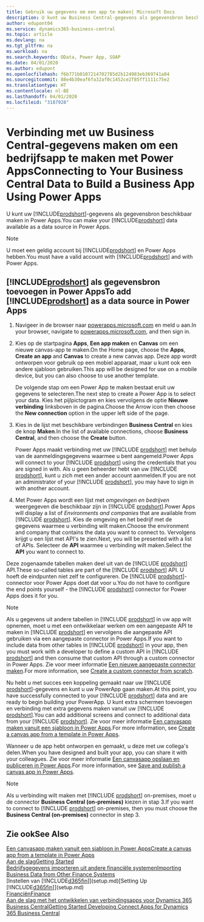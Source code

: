 ```yaml
---
title: Gebruik uw gegevens om een app te maken| Microsoft Docs
description: U kunt uw Business Central-gegevens als gegevensbron beschikbaar maken en een OData-URL van uw webservices opgeven om een bedrijfsapp te maken met Power Apps.
author: edupont04
ms.service: dynamics365-business-central
ms.topic: article
ms.devlang: na
ms.tgt_pltfrm: na
ms.workload: na
ms.search.keywords: OData, Power App, SOAP
ms.date: 04/01/2020
ms.author: edupont
ms.openlocfilehash: f6b771b0107214702785d2b124983eb369741a84
ms.sourcegitcommit: 88e4b30eaf6fa32af0c1452ce2f85ff1111c75e2
ms.translationtype: HT
ms.contentlocale: nl-BE
ms.lasthandoff: 04/01/2020
ms.locfileid: "3187928"
---
```

# <a name="connecting-to-your-business-central-data-to-build-a-business-app-using-power-apps"></a><span data-ttu-id="4aee5-103">Verbinding met uw Business Central-gegevens maken om een bedrijfsapp te maken met Power Apps</span><span class="sxs-lookup"><span data-stu-id="4aee5-103">Connecting to Your Business Central Data to Build a Business App Using Power Apps</span></span>

<span data-ttu-id="4aee5-104">U kunt uw [!INCLUDE[prodshort](includes/prodshort.md)]-gegevens als gegevensbron beschikbaar maken in Power Apps.</span><span class="sxs-lookup"><span data-stu-id="4aee5-104">You can make your [!INCLUDE[prodshort](includes/prodshort.md)] data available as a data source in Power Apps.</span></span>  

> [!NOTE]  
> <span data-ttu-id="4aee5-105">U moet een geldig account bij [!INCLUDE[prodshort](includes/prodshort.md)] en Power Apps hebben.</span><span class="sxs-lookup"><span data-stu-id="4aee5-105">You must have a valid account with [!INCLUDE[prodshort](includes/prodshort.md)] and with Power Apps.</span></span>  

## <a name="to-add-prodshort-as-a-data-source-in-power-apps"></a><span data-ttu-id="4aee5-106">[!INCLUDE[prodshort](includes/prodshort.md)] als gegevensbron toevoegen in Power Apps</span><span class="sxs-lookup"><span data-stu-id="4aee5-106">To add [!INCLUDE[prodshort](includes/prodshort.md)] as a data source in Power Apps</span></span>

1. <span data-ttu-id="4aee5-107">Navigeer in de browser naar [powerapps.microsoft.com](https://powerapps.microsoft.com/) en meld u aan.</span><span class="sxs-lookup"><span data-stu-id="4aee5-107">In your browser, navigate to [powerapps.microsoft.com](https://powerapps.microsoft.com/), and then sign in.</span></span>
2. <span data-ttu-id="4aee5-108">Kies op de startpagina **Apps**, **Een app maken** en **Canvas** om een nieuwe canvas-app te maken.</span><span class="sxs-lookup"><span data-stu-id="4aee5-108">On the Home page, choose the **Apps**, **Create an app** and **Canvas** to create a new canvas app.</span></span> <span data-ttu-id="4aee5-109">Deze app wordt ontworpen voor gebruik op een mobiel apparaat, maar u kunt ook een andere sjabloon gebruiken.</span><span class="sxs-lookup"><span data-stu-id="4aee5-109">This app will be designed for use on a mobile device, but you can also choose to use another template.</span></span>

    <span data-ttu-id="4aee5-110">De volgende stap om een Power App te maken bestaat eruit uw gegevens te selecteren.</span><span class="sxs-lookup"><span data-stu-id="4aee5-110">The next step to create a Power App is to select your data.</span></span> <span data-ttu-id="4aee5-111">Kies het pijlpictogram en kies vervolgens de optie **Nieuwe verbinding** linksboven in de pagina.</span><span class="sxs-lookup"><span data-stu-id="4aee5-111">Choose the Arrow icon then choose the **New connection** option in the upper left side of the page.</span></span>
3. <span data-ttu-id="4aee5-112">Kies in de lijst met beschikbare verbindingen **Business Central** en kies de knop **Maken**.</span><span class="sxs-lookup"><span data-stu-id="4aee5-112">In the list of available connections, choose **Business Central**, and then choose the **Create** button.</span></span>

    <span data-ttu-id="4aee5-113">Power Apps maakt verbinding met uw [!INCLUDE [prodshort](includes/prodshort.md)] met behulp van de aanmeldingsgegevens waarmee u bent aangemeld.</span><span class="sxs-lookup"><span data-stu-id="4aee5-113">Power Apps will connect to your [!INCLUDE [prodshort](includes/prodshort.md)] using the credentials that you are signed in with.</span></span> <span data-ttu-id="4aee5-114">Als u geen beheerder hebt van uw [!INCLUDE [prodshort](includes/prodshort.md)], kunt u zich met een ander account aanmelden.</span><span class="sxs-lookup"><span data-stu-id="4aee5-114">If you are not an administrator of your [!INCLUDE [prodshort](includes/prodshort.md)], you may have to sign in with another account.</span></span>  

4. <span data-ttu-id="4aee5-115">Met Power Apps wordt een lijst met *omgevingen en bedrijven* weergegeven die beschikbaar zijn in [!INCLUDE [prodshort](includes/prodshort.md)].</span><span class="sxs-lookup"><span data-stu-id="4aee5-115">Power Apps will display a list of *Environments and companies* that are available from [!INCLUDE [prodshort](includes/prodshort.md)].</span></span> <span data-ttu-id="4aee5-116">Kies de omgeving en het bedrijf met de gegevens waarmee u verbinding wilt maken.</span><span class="sxs-lookup"><span data-stu-id="4aee5-116">Choose the environment and company that contains the data you want to connect to.</span></span> <span data-ttu-id="4aee5-117">Vervolgens krijgt u een lijst met API's te zien.</span><span class="sxs-lookup"><span data-stu-id="4aee5-117">Next, you will be presented with a list of APIs.</span></span> <span data-ttu-id="4aee5-118">Selecteer de **API** waarmee u verbinding wilt maken.</span><span class="sxs-lookup"><span data-stu-id="4aee5-118">Select the **API** you want to connect to.</span></span>

<span data-ttu-id="4aee5-119">Deze zogenaamde tabellen maken deel uit van de [!INCLUDE [prodshort](includes/prodshort.md)] API.</span><span class="sxs-lookup"><span data-stu-id="4aee5-119">These so-called tables are part of the [!INCLUDE [prodshort](includes/prodshort.md)] API.</span></span> <span data-ttu-id="4aee5-120">U hoeft de eindpunten niet zelf te configureren. De [!INCLUDE [prodshort](includes/prodshort.md)]-connector voor Power Apps doet dat voor u.</span><span class="sxs-lookup"><span data-stu-id="4aee5-120">You do not have to configure the end points yourself - the [!INCLUDE [prodshort](includes/prodshort.md)] connector for Power Apps does it for you.</span></span>  

> [!NOTE]
> <span data-ttu-id="4aee5-121">Als u gegevens uit andere tabellen in [!INCLUDE [prodshort](includes/prodshort.md)] in uw app wilt opnemen, moet u met een ontwikkelaar werken om een aangepaste API te maken in [!INCLUDE [prodshort](includes/prodshort.md)] en vervolgens die aangepaste API gebruiken via een aangepaste connector in Power Apps.</span><span class="sxs-lookup"><span data-stu-id="4aee5-121">If you want to include data from other tables in [!INCLUDE [prodshort](includes/prodshort.md)] in your app, then you must work with a developer to define a custom API in [!INCLUDE [prodshort](includes/prodshort.md)] and then consume that custom API through a custom connector in Power Apps.</span></span> <span data-ttu-id="4aee5-122">Zie voor meer informatie [Een nieuwe aangepaste connector maken](/connectors/custom-connectors/define-blank).</span><span class="sxs-lookup"><span data-stu-id="4aee5-122">For more information, see [Create a custom connector from scratch](/connectors/custom-connectors/define-blank).</span></span>  

<span data-ttu-id="4aee5-123">Nu hebt u met succes een koppeling gemaakt naar uw [!INCLUDE [prodshort](includes/prodshort.md)]-gegevens en kunt u uw PowerApp gaan maken.</span><span class="sxs-lookup"><span data-stu-id="4aee5-123">At this point, you have successfully connected to your [!INCLUDE [prodshort](includes/prodshort.md)] data and are ready to begin building your PowerApp.</span></span> <span data-ttu-id="4aee5-124">U kunt extra schermen toevoegen en verbinding met extra gegevens maken vanuit uw [!INCLUDE [prodshort](includes/prodshort.md)].</span><span class="sxs-lookup"><span data-stu-id="4aee5-124">You can add additional screens and connect to additional data from your [!INCLUDE [prodshort](includes/prodshort.md)].</span></span> <span data-ttu-id="4aee5-125">Zie voor meer informatie [Een canvasapp maken vanuit een sjabloon in Power Apps](/powerapps/maker/canvas-apps/get-started-test-drive).</span><span class="sxs-lookup"><span data-stu-id="4aee5-125">For more information, see [Create a canvas app from a template in Power Apps](/powerapps/maker/canvas-apps/get-started-test-drive).</span></span>  

<span data-ttu-id="4aee5-126">Wanneer u de app hebt ontworpen en gemaakt, u deze met uw collega's delen.</span><span class="sxs-lookup"><span data-stu-id="4aee5-126">When you have designed and built your app, you can share it with your colleagues.</span></span> <span data-ttu-id="4aee5-127">Zie voor meer informatie [Een canvasapp opslaan en publiceren in Power Apps](/powerapps/maker/canvas-apps/save-publish-app).</span><span class="sxs-lookup"><span data-stu-id="4aee5-127">For more information, see [Save and publish a canvas app in Power Apps](/powerapps/maker/canvas-apps/save-publish-app).</span></span>  

> [!NOTE]
> <span data-ttu-id="4aee5-128">Als u verbinding wilt maken met [!INCLUDE [prodshort](includes/prodshort.md)] on-premises, moet u de connector **Business Central (on-premises)** kiezen in stap 3.</span><span class="sxs-lookup"><span data-stu-id="4aee5-128">If you want to connect to [!INCLUDE [prodshort](includes/prodshort.md)] on-premises, then you must choose the **Business Central (on-premises)** connector in step 3.</span></span>  

## <a name="see-also"></a><span data-ttu-id="4aee5-129">Zie ook</span><span class="sxs-lookup"><span data-stu-id="4aee5-129">See Also</span></span>

[<span data-ttu-id="4aee5-130">Een canvasapp maken vanuit een sjabloon in Power Apps</span><span class="sxs-lookup"><span data-stu-id="4aee5-130">Create a canvas app from a template in Power Apps</span></span>](/powerapps/maker/canvas-apps/get-started-test-drive)  
[<span data-ttu-id="4aee5-131">Aan de slag</span><span class="sxs-lookup"><span data-stu-id="4aee5-131">Getting Started</span></span>](product-get-started.md)  
[<span data-ttu-id="4aee5-132">Bedrijfsgegevens importeren uit andere financiële systemen</span><span class="sxs-lookup"><span data-stu-id="4aee5-132">Importing Business Data from Other Finance Systems</span></span>](across-import-data-configuration-packages.md)  
<span data-ttu-id="4aee5-133">[Instellen van [!INCLUDE[d365fin](includes/d365fin_md.md)]](setup.md)</span><span class="sxs-lookup"><span data-stu-id="4aee5-133">[Setting Up [!INCLUDE[d365fin](includes/d365fin_md.md)]](setup.md)</span></span>  
[<span data-ttu-id="4aee5-134">Financiën</span><span class="sxs-lookup"><span data-stu-id="4aee5-134">Finance</span></span>](finance.md)  
[<span data-ttu-id="4aee5-135">Aan de slag met het ontwikkelen van verbindingsapps voor Dynamics 365 Business Central</span><span class="sxs-lookup"><span data-stu-id="4aee5-135">Getting Started Developing Connect Apps for Dynamics 365 Business Central</span></span>](/dynamics365/business-central/dev-itpro/developer/devenv-develop-connect-apps)  
